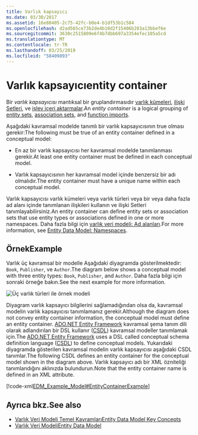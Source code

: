 ```yaml
---
title: Varlık kapsayıcı
ms.date: 03/30/2017
ms.assetid: 16e80405-2c75-42fc-b0e4-b1df53b1c584
ms.openlocfilehash: d2ad565ce73b2de4b10d2f15406b283a13bbef6e
ms.sourcegitcommit: 3630c2515809e6f4b7dbb697a3354efec105a5cd
ms.translationtype: MT
ms.contentlocale: tr-TR
ms.lasthandoff: 03/25/2019
ms.locfileid: "58409893"
---
```

# <a name="entity-container"></a><span data-ttu-id="e1e06-102">Varlık kapsayıcı</span><span class="sxs-lookup"><span data-stu-id="e1e06-102">entity container</span></span>
<span data-ttu-id="e1e06-103">Bir *varlık kapsayıcısı* mantıksal bir gruplandırmasıdır [varlık kümeleri](../../../../docs/framework/data/adonet/entity-set.md), [ilişki Setleri](../../../../docs/framework/data/adonet/association-set.md), ve [işlev içeri aktarmalar](../../../../docs/framework/data/adonet/model-declared-function.md).</span><span class="sxs-lookup"><span data-stu-id="e1e06-103">An *entity container* is a logical grouping of [entity sets](../../../../docs/framework/data/adonet/entity-set.md), [association sets](../../../../docs/framework/data/adonet/association-set.md), and [function imports](../../../../docs/framework/data/adonet/model-declared-function.md).</span></span>  
  
 <span data-ttu-id="e1e06-104">Aşağıdaki kavramsal modelde tanımlı bir varlık kapsayıcısının true olması gerekir:</span><span class="sxs-lookup"><span data-stu-id="e1e06-104">The following must be true of an entity container defined in a conceptual model:</span></span>  
  
-   <span data-ttu-id="e1e06-105">En az bir varlık kapsayıcısı her kavramsal modelde tanımlanması gerekir.</span><span class="sxs-lookup"><span data-stu-id="e1e06-105">At least one entity container must be defined in each conceptual model.</span></span>  
  
-   <span data-ttu-id="e1e06-106">Varlık kapsayıcısının her kavramsal model içinde benzersiz bir adı olmalıdır.</span><span class="sxs-lookup"><span data-stu-id="e1e06-106">The entity container must have a unique name within each conceptual model.</span></span>  
  
 <span data-ttu-id="e1e06-107">Varlık kapsayıcısı varlık kümeleri veya varlık türleri veya bir veya daha fazla ad alanı içinde tanımlanan ilişkileri kullanın ve ilişki Setleri tanımlayabilirsiniz.</span><span class="sxs-lookup"><span data-stu-id="e1e06-107">An entity container can define entity sets or association sets that use entity types or associations defined in one or more namespaces.</span></span> <span data-ttu-id="e1e06-108">Daha fazla bilgi için [varlık veri modeli: Ad alanları](../../../../docs/framework/data/adonet/entity-data-model-namespaces.md).</span><span class="sxs-lookup"><span data-stu-id="e1e06-108">For more information, see [Entity Data Model: Namespaces](../../../../docs/framework/data/adonet/entity-data-model-namespaces.md).</span></span>  
  
## <a name="example"></a><span data-ttu-id="e1e06-109">Örnek</span><span class="sxs-lookup"><span data-stu-id="e1e06-109">Example</span></span>  
 <span data-ttu-id="e1e06-110">Varlık üç kavramsal bir modelle Aşağıdaki diyagramda gösterilmektedir: `Book`, `Publisher`, ve `Author`.</span><span class="sxs-lookup"><span data-stu-id="e1e06-110">The diagram below shows a conceptual model with three entity types: `Book`, `Publisher`, and `Author`.</span></span>  <span data-ttu-id="e1e06-111">Daha fazla bilgi için sonraki örneğe bakın.</span><span class="sxs-lookup"><span data-stu-id="e1e06-111">See the next example for more information.</span></span>  
  
 ![Üç varlık türleri ile örnek modeli](./media/entity-container/example-model-three-entity-types.gif)  
  
 <span data-ttu-id="e1e06-113">Diyagram varlık kapsayıcı bilgilerini sağlamadığından olsa da, kavramsal modelin varlık kapsayıcısı tanımlamanız gerekir.</span><span class="sxs-lookup"><span data-stu-id="e1e06-113">Although the diagram does not convey entity container information, the conceptual model must define an entity container.</span></span> <span data-ttu-id="e1e06-114">[ADO.NET Entity Framework](../../../../docs/framework/data/adonet/ef/index.md) kavramsal şema tanım dili olarak adlandırılan bir DSL kullanır ([CSDL](../../../../docs/framework/data/adonet/ef/language-reference/csdl-specification.md)) kavramsal modeller tanımlamak için.</span><span class="sxs-lookup"><span data-stu-id="e1e06-114">The [ADO.NET Entity Framework](../../../../docs/framework/data/adonet/ef/index.md) uses a DSL called conceptual schema definition language ([CSDL](../../../../docs/framework/data/adonet/ef/language-reference/csdl-specification.md)) to define conceptual models.</span></span> <span data-ttu-id="e1e06-115">Yukarıdaki diyagramda gösterilen kavramsal modelin varlık kapsayıcısı aşağıdaki CSDL tanımlar.</span><span class="sxs-lookup"><span data-stu-id="e1e06-115">The following CSDL defines an entity container for the conceptual model shown in the diagram above.</span></span> <span data-ttu-id="e1e06-116">Varlık kapsayıcı adı bir XML özniteliği tanımlandığını aklınızda bulundurun.</span><span class="sxs-lookup"><span data-stu-id="e1e06-116">Note that the entity container name is defined in an XML attribute.</span></span>  
  
 [!code-xml[EDM_Example_Model#EntityContainerExample](../../../../samples/snippets/xml/VS_Snippets_Data/edm_example_model/xml/books.edmx#entitycontainerexample)]  
  
## <a name="see-also"></a><span data-ttu-id="e1e06-117">Ayrıca bkz.</span><span class="sxs-lookup"><span data-stu-id="e1e06-117">See also</span></span>
- [<span data-ttu-id="e1e06-118">Varlık Veri Modeli Temel Kavramları</span><span class="sxs-lookup"><span data-stu-id="e1e06-118">Entity Data Model Key Concepts</span></span>](../../../../docs/framework/data/adonet/entity-data-model-key-concepts.md)
- [<span data-ttu-id="e1e06-119">Varlık Veri Modeli</span><span class="sxs-lookup"><span data-stu-id="e1e06-119">Entity Data Model</span></span>](../../../../docs/framework/data/adonet/entity-data-model.md)
